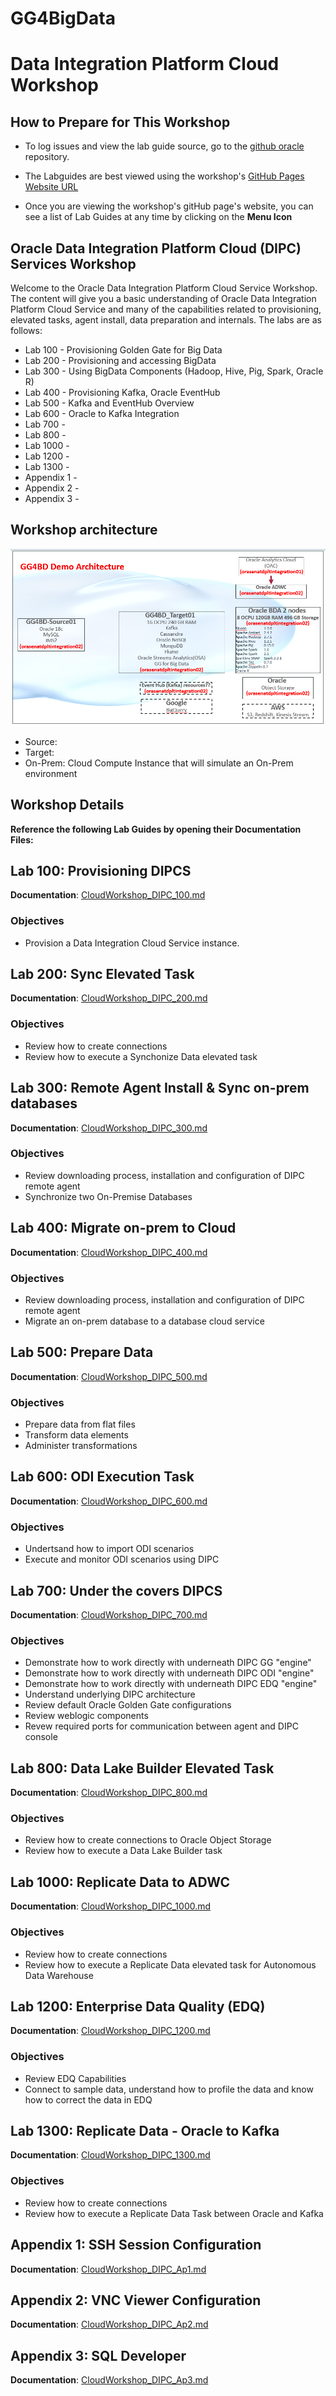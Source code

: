 # GG4BigData
# Data Integration Platform Cloud Workshop

## How to Prepare for This Workshop 

- To log issues and view the lab guide source, go to the [github oracle](https://github.com/OracleCPS/DIPC) repository.

- The Labguides are best viewed using the workshop's [GitHub Pages Website URL](https://oraclecps.github.io/DIPC/) 

- Once you are viewing the workshop's gitHub page's website, you can see a list of Lab Guides at any time by clicking on the **Menu Icon**

## Oracle Data Integration Platform Cloud (DIPC) Services Workshop

Welcome to the Oracle Data Integration Platform Cloud Service Workshop. The content will give you a basic understanding of Oracle Data Integration Platform Cloud Service and many of the capabilities related to provisioning, elevated tasks, agent install, data preparation and internals.  The labs are as follows:
-  Lab 100 - Provisioning Golden Gate for Big Data
-  Lab 200 - Provisioning and accessing BigData
-  Lab 300 - Using BigData Components (Hadoop, Hive, Pig, Spark, Oracle R)
-  Lab 400 - Provisioning Kafka, Oracle EventHub
-  Lab 500 - Kafka and EventHub Overview
-  Lab 600 - Oracle to Kafka Integration
-  Lab 700 - 
-  Lab 800 - 
-  Lab 1000 - 
-  Lab 1200 - 
-  Lab 1300 - 
- Appendix 1 - 
- Appendix 2 - 
- Appendix 3 - 


## Workshop architecture
![](images/Common/General/gg4bd_demo_architecture.png) 

- Source: 
- Target: 
- On-Prem: Cloud Compute Instance that will simulate an On-Prem environment


## Workshop Details

**Reference the following Lab Guides by opening their Documentation Files:**

## Lab 100: Provisioning DIPCS

**Documentation**: [CloudWorkshop\_DIPC\_100.md](CloudWorkshop\_DIPC\_100.md)

### Objectives

-   Provision a Data Integration Cloud Service instance.

## Lab 200: Sync Elevated Task

**Documentation**: [CloudWorkshop\_DIPC\_200.md](CloudWorkshop\_DIPC\_200.md)

### Objectives
- Review how to create connections
- Review how to execute a Synchonize Data elevated task

## Lab 300: Remote Agent Install & Sync on-prem databases

**Documentation**: [CloudWorkshop\_DIPC\_300.md](CloudWorkshop\_DIPC\_300.md)

### Objectives
-	Review downloading process, installation and configuration of DIPC remote agent
-   Synchronize two On-Premise Databases


## Lab 400:  Migrate on-prem to Cloud

**Documentation**: [CloudWorkshop\_DIPC\_400.md](CloudWorkshop\_DIPC\_400.md)

### Objectives
-   Review downloading process, installation and configuration of DIPC remote agent
-   Migrate an on-prem database to a database cloud service


## Lab 500:  Prepare Data

**Documentation**: [CloudWorkshop\_DIPC\_500.md](CloudWorkshop\_DIPC\_500.md)

### Objectives
-   Prepare data from flat files
-   Transform data elements
-   Administer transformations


## Lab 600:  ODI Execution Task

**Documentation**: [CloudWorkshop\_DIPC\_600.md](CloudWorkshop\_DIPC\_600.md)

### Objectives
-   Undertsand how to import ODI scenarios
-   Execute and monitor ODI scenarios using DIPC

## Lab 700:  Under the covers DIPCS

**Documentation**: [CloudWorkshop\_DIPC\_700.md](CloudWorkshop\_DIPC\_700.md)

### Objectives
- Demonstrate how to work directly with underneath DIPC GG "engine"
- Demonstrate how to work directly with underneath DIPC ODI "engine"
- Demonstrate how to work directly with underneath DIPC EDQ "engine"
- Understand underlying DIPC architecture
- Review default Oracle Golden Gate configurations
- Review weblogic components
- Revew required ports for communication between agent and DIPC console

## Lab 800:  Data Lake Builder Elevated Task

**Documentation**: [CloudWorkshop\_DIPC\_800.md](CloudWorkshop\_DIPC\_800.md)

### Objectives
-   Review how to create connections to Oracle Object Storage
-   Review how to execute a Data Lake Builder task

## Lab 1000:  Replicate Data to ADWC

**Documentation**: [CloudWorkshop\_DIPC\_1000.md](CloudWorkshop\_DIPC\_1000.md)

### Objectives
-   Review how to create connections
-   Review how to execute a Replicate Data elevated task for Autonomous Data Warehouse

## Lab 1200:  Enterprise Data Quality (EDQ)

**Documentation**: [CloudWorkshop\_DIPC\_1200.md](CloudWorkshop\_DIPC\_1200.md)

### Objectives
-   Review EDQ Capabilities
-   Connect to sample data, understand how to profile the data and know how to correct the data in EDQ

## Lab 1300:  Replicate Data - Oracle to Kafka

**Documentation**: [CloudWorkshop\_DIPC\_1300.md](CloudWorkshop\_DIPC\_1300.md)

### Objectives
-   Review how to create connections
-   Review how to execute a Replicate Data Task between Oracle and Kafka

## Appendix 1:  SSH Session Configuration

**Documentation**: [CloudWorkshop\_DIPC\_Ap1.md](CloudWorkshop\_DIPC\_Ap1.md)

## Appendix 2:  VNC Viewer Configuration

**Documentation**: [CloudWorkshop\_DIPC\_Ap2.md](CloudWorkshop\_DIPC\_Ap2.md)

## Appendix 3:  SQL Developer

**Documentation**: [CloudWorkshop\_DIPC\_Ap3.md](CloudWorkshop\_DIPC\_Ap3.md)

